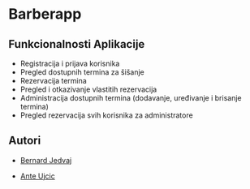 # Barberapp
## Funkcionalnosti Aplikacije
- Registracija i prijava korisnika
- Pregled dostupnih termina za šišanje
- Rezervacija termina
- Pregled i otkazivanje vlastitih rezervacija
- Administracija dostupnih termina (dodavanje, uređivanje i brisanje termina)
- Pregled rezervacija svih korisnika za administratore


## Autori
- [Bernard Jedvaj](https://github.com/berojed)

- [Ante Ujcic](https://github.com/AnteUjcic)
